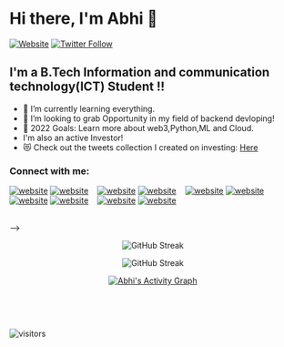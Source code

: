 # Hi there, I'm Abhi 👋 


[![Website](https://img.shields.io/website?label=abhi.in&style=for-the-badge&url=https%3A%2F%2Fabhipatel.in)](https://abhipatel.in/)
[![Twitter Follow](https://img.shields.io/twitter/follow/AbhiPatel?color=1DA1F2&logo=twitter&style=for-the-badge)](https://twitter.com/intent/follow?original_referer=https%3A%2F%2Fgithub.com%2FcodeSTACKr&screen_name=abhipatel31)


## I'm a B.Tech Information and communication technology(ICT) Student !!

- 🌱 I’m currently learning everything.
- 👯 I’m looking to grab Opportunity in my field of backend devloping!
- 🥅 2022 Goals: Learn more about web3,Python,ML and Cloud.
- I'm also an active Investor!
- 😻 Check out the tweets collection I created on investing: [Here](https://twitter.com/abhipatel31)

### Connect with me:

[![website](./img/globe-light.svg)](https://abhipatel.in#gh-light-mode-only)
[![website](./img/globe-dark.svg)](https://abhipatel.in#gh-dark-mode-only)
&nbsp;&nbsp;
[![website](./img/youtube-light.svg)](https://www.youtube.com/channel/UCf-IG3TDBNfwsUlL_M1Tp_A)
[![website](./img/youtube-dark.svg)](https://youtube.com/codestackr#gh-dark-mode-only)
&nbsp;&nbsp;
[![website](./img/twitter-light.svg)](https://twitter.com/abhipatel31#gh-light-mode-only)
[![website](./img/twitter-dark.svg)](https://twitter.com/abhipatel31#gh-dark-mode-only)
&nbsp;&nbsp;
[![website](./img/linkedin-light.svg)](https://linkedin.com/in/abhipatel31#gh-light-mode-only)
[![website](./img/linkedin-dark.svg)](https://linkedin.com/in/abhipatel31#gh-dark-mode-only)
&nbsp;&nbsp;
[![website](./img/instagram-light.svg)](https://instagram.com/_.abhi._31#gh-light-mode-only)
[![website](./img/instagram-dark.svg)](https://instagram.com/_.abhi._31#gh-dark-mode-only)



<br>
 -->

<p align="center">
  <img src="https://github-readme-streak-stats.herokuapp.com/?user=abhipatel31-7&theme=dark&fire=87ceeb&ring=87ceeb&currStreakLabel=87ceeb" alt="GitHub Streak" />
</p>

<p align="center">
  <img src="https://github-readme-stats.vercel.app/api?username=abhipatel31-7&hide=issues&theme=algolia" alt="GitHub Streak" />
</p>

<p align="center">
  <a href="https://github.com/abhipatel31-7"><img alt="Abhi's Activity Graph" src="https://activity-graph.herokuapp.com/graph?username=abhipatel31-7&theme=react-dark&color=fff&bg_color=#800080
" /></a>
</p>

<br>

<p align="center">
  <a href="https://abhipatel.in/"></a>
</p>

<br>


![visitors](https://visitor-badge.laobi.icu/badge?page_id=abhipatel31-7.abhipatel31-7)
